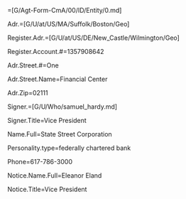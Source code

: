 =[G/Agt-Form-CmA/00/ID/Entity/0.md]

Adr.=[G/U/at/US/MA/Suffolk/Boston/Geo]

Register.Adr.=[G/U/at/US/DE/New_Castle/Wilmington/Geo]

Register.Account.#=1357908642

Adr.Street.#=One

Adr.Street.Name=Financial Center

Adr.Zip=02111

Signer.=[G/U/Who/samuel_hardy.md]

Signer.Title=Vice President

Name.Full=State Street Corporation

Personality.type=federally chartered bank

Phone=617-786-3000

Notice.Name.Full=Eleanor Eland

Notice.Title=Vice President
